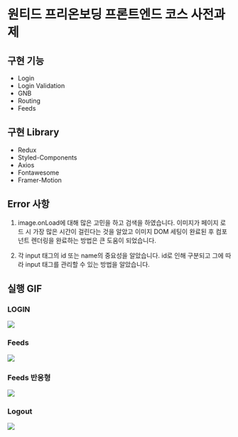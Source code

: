 <h1>원티드 프리온보딩 프론트엔드 코스 사전과제</h1>

<h2>구현 기능</h2>

- Login
- Login Validation
- GNB
- Routing
- Feeds

<h2>구현 Library</h2>

- Redux
- Styled-Components
- Axios
- Fontawesome
- Framer-Motion

<h2>Error 사항</h2>

1. image.onLoad에 대해 많은 고민을 하고 검색을 하였습니다. 이미지가 페이지 로드 시 가장 많은 시간이 걸린다는 것을 알았고 이미지 DOM 세팅이 완료된 후 컴포넌트 렌더링을 완료하는 방법은 큰 도움이 되었습니다.

2. 각 input 태그의 id 또는 name의 중요성을 알았습니다. id로 인해 구분되고 그에 따라 input 태그를 관리할 수 있는 방법을 알았습니다.

<h2>실행 GIF</h2>

<h3>LOGIN</h3>
<img src="https://user-images.githubusercontent.com/85854164/175780794-b8f0b659-35e6-4383-8672-05531e88f96d.gif">

<h3>Feeds</h3>
<img src="https://user-images.githubusercontent.com/85854164/175781325-d349aeb5-0529-4251-a509-c7cac108ed4f.gif">

<h3>Feeds 반응형</h3>
<img src="https://user-images.githubusercontent.com/85854164/175780887-248bea7e-321f-4314-a7c5-d71b85201d01.gif">

<h3>Logout</h3>
<img src="https://user-images.githubusercontent.com/85854164/175780918-48f20064-4d28-4397-adfb-63ad096db361.gif">
